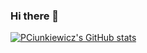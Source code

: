 ### Hi there 👋

[![PCiunkiewicz's GitHub stats](https://github-readme-stats.vercel.app/api?username=PCiunkiewicz)](https://github.com/anuraghazra/github-readme-stats)
